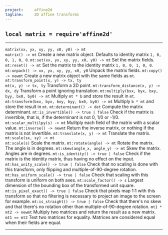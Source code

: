 ```yaml
---
project:     affine2d
tagline:     2D affine transforms
---
```


## `local matrix = require'affine2d'`

--------------------------------------------------------------- --------------------------------------------------------------------------------------
`matrix(xx, yx, xy, yy, x0, y0) -> mt` <br> `matrix() -> mt`    Create a new matrix object. Defaults to identity matrix `1, 0, 0, 1, 0, 0`.
`mt:set(xx, yx, xy, yy, x0, y0) -> mt`                          Set the matrix fields.
`mt:reset() -> mt`                                              Set the matrix to the identity matrix `1, 0, 0, 1, 0, 0`.
`mt:unpack() -> xx, yx, xy, yy, x0, y0`                         Unpack the matrix fields.
`mt:copy() -> newmt`                                            Create a new matrix object with the same fields as `mt`.
`mt:transform_point(x, y) -> tx, ty` <br> `mt(x, y) -> tx, ty`  Transform a 2D point.
`mt:transform_distance(x, y) -> dx, dy`                         Transform a point ignoring translation.
`mt:multiply(bxx, byx, bxy, byy, bx0, by0) -> mt`               Multiply `mt * b` and store the result in `mt`.
`mt:transform(bxx, byx, bxy, byy, bx0, by0) -> mt`              Multiply `b * mt` and store the result in `mt`.
`mt:determinant() -> det`                                       Compute the matrix determinant.
`mt:is_invertible() -> true | false`                            Check if the matrix is invertible, that is, if the determinant is not 0, 1/0 or -1/0.
`mt:scalar_multilpy(s) -> mt`                                   Mulitply each field of the matrix with a scalar value.
`mt:inverse() -> newmt`                                         Return the inverse matrix, or nothing if the matrix is not invertible.
`mt:translate(x, y) -> mt`                                      Translate the matrix.
`mt:scale(sx, sy) -> mt` <br> `mt:scale(s)`                     Scale the matrix.
`mt:rotate(angle) -> mt`                                        Rotate the matrix. The angle is in degrees.
`mt:skew(angle_x, angle_y) -> mt`                               Skew the matrix. Angles are in degrees.
`mt:is_identity() -> true | false`                              Check if the matrix is the identity matrix, thus having no effect on the input.
`mt:has_unity_scale() -> true | false`                          Check that no scaling is done with this transform, only flipping and multiple-of-90-degree rotation.
`mt:has_uniform_scale() -> true | false`                        Check that scaling with this transform is uniform on both axes.
`mt:scale_factor() -> s`                                        Largest dimension of the bounding box of the transformed unit square.
`mt:is_pixel_exact() -> true | false`                           Check that pixels map 1:1 with this transform so that no filtering is necessary to project an image to the screen for example.
`mt:is_straight() -> true | false`                              Check that there's no skew and that there's no rotation other than multiple-of-90-degree rotation.
`mt1 * mt2 -> newmt`                                            Multiply two matrices and return the result as a new matrix.
`mt1 == mt2`                                                    Test two matrices for equality. Matrices are considered equal when their fields are equal.
--------------------------------------------------------------- --------------------------------------------------------------------------------------

